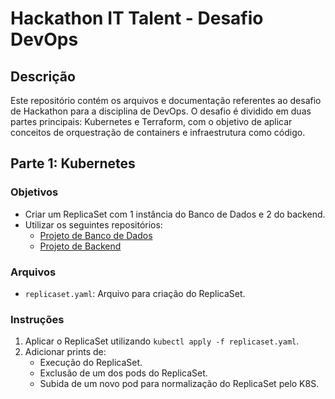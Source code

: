 # Hackathon IT Talent - Desafio DevOps

## Descrição
Este repositório contém os arquivos e documentação referentes ao desafio de Hackathon para a disciplina de DevOps. O desafio é dividido em duas partes principais: Kubernetes e Terraform, com o objetivo de aplicar conceitos de orquestração de containers e infraestrutura como código.

## Parte 1: Kubernetes

### Objetivos
- Criar um ReplicaSet com 1 instância do Banco de Dados e 2 do backend.
- Utilizar os seguintes repositórios:
  - [Projeto de Banco de Dados](https://github.com/moisesAlc/Banco-IT_Talent)
  - [Projeto de Backend](https://github.com/moisesAlc/Backend-IT_Talent)

### Arquivos
- `replicaset.yaml`: Arquivo para criação do ReplicaSet.

### Instruções
1. Aplicar o ReplicaSet utilizando `kubectl apply -f replicaset.yaml`.
2. Adicionar prints de:
   - Execução do ReplicaSet.
   - Exclusão de um dos pods do ReplicaSet.
   - Subida de um novo pod para normalização do ReplicaSet pelo K8S.
